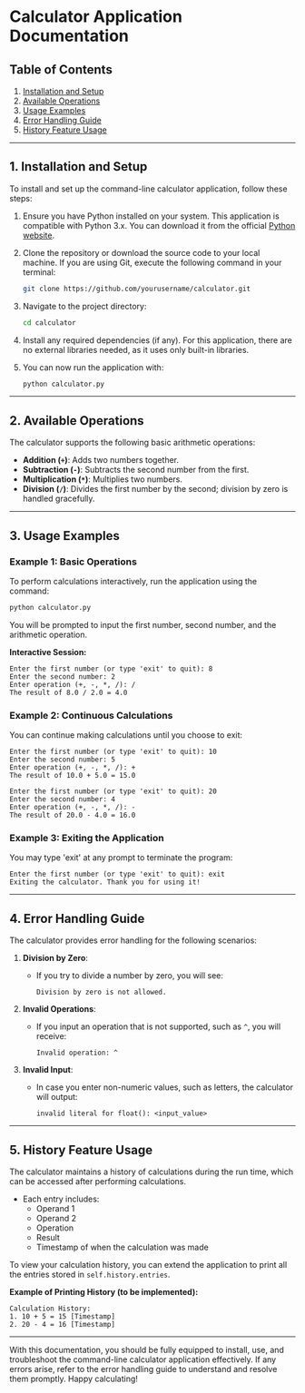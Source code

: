 # Calculator Application Documentation

## Table of Contents
1. [Installation and Setup](#installation-and-setup)
2. [Available Operations](#available-operations)
3. [Usage Examples](#usage-examples)
4. [Error Handling Guide](#error-handling-guide)
5. [History Feature Usage](#history-feature-usage)

---

## 1. Installation and Setup

To install and set up the command-line calculator application, follow these steps:

1. Ensure you have Python installed on your system. This application is compatible with Python 3.x. You can download it from the official [Python website](https://www.python.org/downloads/).
   
2. Clone the repository or download the source code to your local machine. If you are using Git, execute the following command in your terminal:
   ```bash
   git clone https://github.com/yourusername/calculator.git
   ```

3. Navigate to the project directory:
   ```bash
   cd calculator
   ```

4. Install any required dependencies (if any). For this application, there are no external libraries needed, as it uses only built-in libraries.

5. You can now run the application with:
   ```bash
   python calculator.py
   ```

---

## 2. Available Operations

The calculator supports the following basic arithmetic operations:

- **Addition (`+`)**: Adds two numbers together.
- **Subtraction (`-`)**: Subtracts the second number from the first.
- **Multiplication (`*`)**: Multiplies two numbers.
- **Division (`/`)**: Divides the first number by the second; division by zero is handled gracefully.

---

## 3. Usage Examples

### Example 1: Basic Operations

To perform calculations interactively, run the application using the command:
```bash
python calculator.py
```

You will be prompted to input the first number, second number, and the arithmetic operation. 

**Interactive Session:**
```plaintext
Enter the first number (or type 'exit' to quit): 8
Enter the second number: 2
Enter operation (+, -, *, /): /
The result of 8.0 / 2.0 = 4.0
```

### Example 2: Continuous Calculations
You can continue making calculations until you choose to exit:
```plaintext
Enter the first number (or type 'exit' to quit): 10
Enter the second number: 5
Enter operation (+, -, *, /): +
The result of 10.0 + 5.0 = 15.0

Enter the first number (or type 'exit' to quit): 20
Enter the second number: 4
Enter operation (+, -, *, /): -
The result of 20.0 - 4.0 = 16.0
```

### Example 3: Exiting the Application
You may type 'exit' at any prompt to terminate the program:
```plaintext
Enter the first number (or type 'exit' to quit): exit
Exiting the calculator. Thank you for using it!
```

---

## 4. Error Handling Guide

The calculator provides error handling for the following scenarios:

1. **Division by Zero**:
   - If you try to divide a number by zero, you will see:
     ```plaintext
     Division by zero is not allowed.
     ```

2. **Invalid Operations**:
   - If you input an operation that is not supported, such as `^`, you will receive:
     ```plaintext
     Invalid operation: ^
     ```

3. **Invalid Input**:
   - In case you enter non-numeric values, such as letters, the calculator will output:
     ```plaintext
     invalid literal for float(): <input_value>
     ```

---

## 5. History Feature Usage

The calculator maintains a history of calculations during the run time, which can be accessed after performing calculations.

- Each entry includes:
  - Operand 1
  - Operand 2
  - Operation
  - Result
  - Timestamp of when the calculation was made

To view your calculation history, you can extend the application to print all the entries stored in `self.history.entries`.

**Example of Printing History (to be implemented):**
```plaintext
Calculation History:
1. 10 + 5 = 15 [Timestamp]
2. 20 - 4 = 16 [Timestamp]
```

---

With this documentation, you should be fully equipped to install, use, and troubleshoot the command-line calculator application effectively. If any errors arise, refer to the error handling guide to understand and resolve them promptly. Happy calculating!